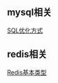 ## mysql相关
[SQL优化方式](src/main/doc/daily/SQL优化.md)

## redis相关
[Redis基本类型](src/main/doc/daily/Redis.md)